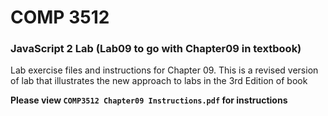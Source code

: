 # COMP 3512
### JavaScript 2 Lab (Lab09 to go with Chapter09 in textbook)
Lab exercise files and instructions for Chapter 09. This is a revised version of lab
that illustrates the new approach to labs in the 3rd Edition of book

**Please view `COMP3512 Chapter09 Instructions.pdf` for instructions**

  
